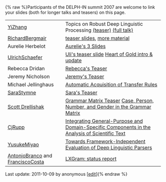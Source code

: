 {% raw %}Participants of the DELPH-IN summit 2007 are welcome to link your slides
(both for longer talks and teasers) on this page.

|                                                                     |                                                                                                                                                                                                                                                                 |
|---------------------------------------------------------------------|-----------------------------------------------------------------------------------------------------------------------------------------------------------------------------------------------------------------------------------------------------------------|
| [YiZhang](../YiZhang)                                                  | Topics on Robust Deep Linguistic Processing [(teaser)](http://www.coli.uni-saarland.de/~yzhang/files/delphin2007-teaser.pdf) [(full talk)](http://www.coli.uni-saarland.de/~yzhang/files/delphin2007-zhang.pdf)                                                 |
| [RichardBergmair](../RichardBergmair)                                  | [teaser slides](http://richard.bergmair.eu/pub/berlin-slides.pdf), [more material](http://richard.bergmair.eu/paper18.html)                                                                                                                                     |
| Aurelie Herbelot                                                    | [Aurelie's 3 Slides](http://richard.bergmair.eu/pub/DELPH-IN.pdf)                                                                                                                                                                                               |
| [UlrichSchaefer](../UlrichSchaefer)                                    | [Uli's teaser slide](http://www.dfki.de/~uschaefer/delph-in/uschaefer-teaser.pdf) [Heart of Gold intro & update](http://www.dfki.de/~uschaefer/delph-in/hogintroupdate.pdf)                                                                                     |
| Rebecca Dridan                                                      | [Rebecca's Teaser](http://www.coli.uni-saarland.de/~rdrid/delphinsummit/rdrid-teaser.pdf)                                                                                                                                                                       |
| Jeremy Nicholson                                                    | [Jeremy's Teaser](http://www.coli.uni-saarland.de/~rdrid/delphinsummit/jn.pdf)                                                                                                                                                                                  |
| Michael Jellinghaus                                                 | [Automatic Acquisition of Transfer Rules](http://www.coli.uni-saarland.de/~micha/delphinsummit/berlin20070821.pdf)                                                                                                                                              |
| [SaraStymne](../SaraStymne)                                            | [Sara's Teaser](http://www.coli.uni-saarland.de/~rdrid/delphinsummit/link-delph-in-teaser-07.pdf)                                                                                                                                                               |
| [Scott Drellishak](http://students.washington.edu/sfd/)             | [Grammar Matrix Teaser](http://students.washington.edu/sfd/Drellishak%20-%20DELPH-IN%202007%20-%20Matrix.pdf) [Case, Person, Number, and Gender in the Grammar Matrix](http://students.washington.edu/sfd/Drellishak%20-%20DELPH-IN%202007%20-%20Libraries.pdf) |
| [CjRupp](/CjRupp)                                                   | [Integrating General-Purpose and Domain-Specific Components in the Analysis of Scientific Text](http://www.cl.cam.ac.uk/~cr351/Integrating_Components.pdf)                                                                                                      |
| [YusukeMiyao](/YusukeMiyao)                                         | [Towards Framework-Independent Evaluation of Deep Linguistic Parsers](http://www-tsujii.is.s.u-tokyo.ac.jp/~yusuke/paper/delphin2007.pdf)                                                                                                                       |
| [AntonioBranco](../AntonioBranco) and [FranciscoCosta](../FranciscoCosta) | [LXGram: status report](http://nlx.di.fc.ul.pt/2007DelphinBerlinLxgram.ppt)                                                                                                                                                                                     |

Last update: 2011-10-09 by anonymous [[edit](https://github.com/delph-in/docs/wiki/BerlinSlides/_edit)]{% endraw %}